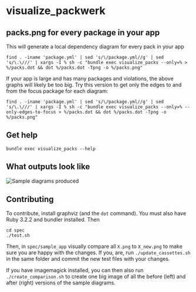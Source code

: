 # visualize_packwerk

## packs.png for every package in your app

This will generate a local dependency diagram for every pack in your app

```
find . -iname 'package.yml' | sed 's/\/package.yml//g' | sed 's/\.\///' | xargs -I % sh -c "bundle exec visualize_packs --only=% > %/packs.dot && dot %/packs.dot -Tpng -o %/packs.png"
```

If your app is large and has many packages and violations, the above graphs will likely be too big. Try this version to get only the edges to and from the focus package for each diagram:

```
find . -iname 'package.yml' | sed 's/\/package.yml//g' | sed 's/\.\///' | xargs -I % sh -c "bundle exec visualize_packs --only=% --only-edges-to-focus > %/packs.dot && dot %/packs.dot -Tpng -o %/packs.png"
```


## Get help

```
bundle exec visualize_packs --help
```

## What outputs look like

![Sample diagrams produced](https://github.com/shageman/visualize_packwerk/blob/main/diagram_examples.png?raw=true)

## Contributing

To contribute, install graphviz (and the `dot` command). You must also have Ruby 3.2.2 and bundler installed. Then

```
cd spec
./test.sh
```

Then, in `spec/sample_app` visually compare all `X.png` to `X_new.png` to make sure you are happy with the changes. If you, are, run `./update_cassettes.sh` in the same folder and commit the new test files with your changes.

If you have imagemagick installed, you can then also run `./create_comparison.sh` to create one big image of all the before (left) and after (right) versions of the sample diagrams.